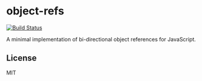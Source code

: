 # object-refs

[![Build Status](https://travis-ci.org/bpmn-io/object-refs.svg?branch=master)](https://travis-ci.org/bpmn-io/object-refs)

A minimal implementation of bi-directional object references for JavaScript.


## License

MIT
